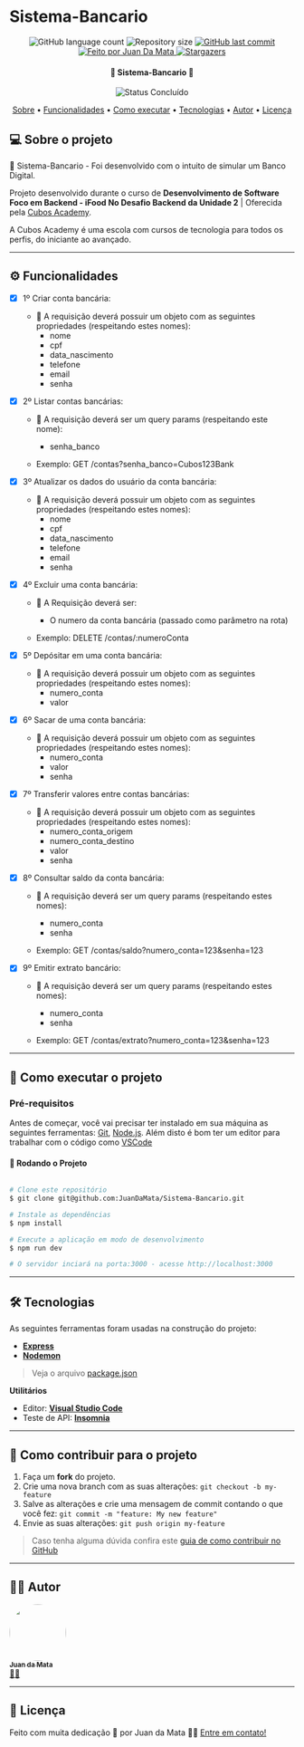 # Sistema-Bancario

<p align="center">
  <img alt="GitHub language count" src="https://img.shields.io/github/languages/count/JuanDaMata/Sistema-Bancario?color=%2304D361">
  
  <img alt="Repository size" src="https://img.shields.io/github/repo-size/JuanDaMata/Sistema-Bancario">

  <a href="https://github.com/JuanDaMata/Sistema-Bancario/commits/main">
    <img alt="GitHub last commit" src="https://img.shields.io/github/last-commit/JuanDaMata/Sistema-Bancario">
  </a>

   <a href="https://github.com/JuanDaMata">
    <img alt="Feito por Juan Da Mata" src="https://img.shields.io/badge/feito-por%20Juan%20Da Mata-D818A5">
   </a>

   <a href="https://github.com/JuanDaMata/Sistema-Bancario/stargazers">
    <img alt="Stargazers" src="https://img.shields.io/github/stars/JuanDaMata/Sistema-Bancario?style=social">
  </a>


<h4 align="center"> 
	🚧 Sistema-Bancario 🚧
</h4>

<p align="center">
	<img alt="Status Concluído" src="https://img.shields.io/badge/STATUS-CONCLU%C3%8DDO-brightgreen">
</p>


<p align="center">
 <a href="#-sobre-o-projeto">Sobre</a> •
 <a href="#-funcionalidades">Funcionalidades</a> •
 <a href="#-como-executar-o-projeto">Como executar</a> • 
 <a href="#-tecnologias">Tecnologias</a> • 
 <a href="#-autor">Autor</a> • 
 <a href="#user-content--licença">Licença</a>
</p>


## 💻 Sobre o projeto

📃 Sistema-Bancario - Foi desenvolvido com o intuito de simular um Banco Digital.


Projeto desenvolvido durante o curso de **Desenvolvimento de Software Foco em Backend - iFood No Desafio Backend da Unidade 2** | Oferecida pela [Cubos Academy](https://cubos.academy/).

A Cubos Academy é uma escola com cursos de tecnologia para todos os perfis, do iniciante ao avançado.

---

## ⚙ Funcionalidades

- [x] 1º Criar conta bancária:
  - 📌 A requisição deverá possuir um objeto com as seguintes propriedades (respeitando estes nomes):
    - nome
    - cpf
    - data_nascimento
    - telefone
    - email
    - senha

- [x] 2º Listar contas bancárias:
  - 📌 A requisição deverá ser um query params (respeitando este nome):
    - senha_banco

  - Exemplo: GET /contas?senha_banco=Cubos123Bank

- [x] 3º Atualizar os dados do usuário da conta bancária:
  - 📌 A requisição deverá possuir um objeto com as seguintes propriedades (respeitando estes nomes):
    - nome
    - cpf
    - data_nascimento
    - telefone
    - email
    - senha

- [x] 4º Excluir uma conta bancária:
  - 📌 A Requisição deverá ser:
    - O numero da conta bancária (passado como parâmetro na rota)

  - Exemplo: DELETE /contas/:numeroConta

- [x] 5º Depósitar em uma conta bancária:
  - 📌 A requisição deverá possuir um objeto com as seguintes propriedades (respeitando estes nomes):
    - numero_conta
    - valor

- [x] 6º Sacar de uma conta bancária:
  - 📌 A requisição deverá possuir um objeto com as seguintes propriedades (respeitando estes nomes):
    - numero_conta
    - valor
    - senha

- [x] 7º Transferir valores entre contas bancárias:
  - 📌 A requisição deverá possuir um objeto com as seguintes propriedades (respeitando estes nomes):
    - numero_conta_origem
    - numero_conta_destino
    - valor
    - senha

- [x] 8º Consultar saldo da conta bancária:
  - 📌 A requisição deverá ser um query params (respeitando estes nomes):
    - numero_conta
    - senha

   - Exemplo: GET /contas/saldo?numero_conta=123&senha=123


- [x] 9º Emitir extrato bancário:
  - 📌 A requisição deverá ser um query params (respeitando estes nomes):
    - numero_conta
    - senha
      
  - Exemplo: GET /contas/extrato?numero_conta=123&senha=123

---

## 🎡 Como executar o projeto

### Pré-requisitos

Antes de começar, você vai precisar ter instalado em sua máquina as seguintes ferramentas:
[Git](https://git-scm.com), [Node.js](https://nodejs.org/en/). 
Além disto é bom ter um editor para trabalhar com o código como [VSCode](https://code.visualstudio.com/)

#### 🎲 Rodando o Projeto

```bash

# Clone este repositório
$ git clone git@github.com:JuanDaMata/Sistema-Bancario.git

# Instale as dependências
$ npm install

# Execute a aplicação em modo de desenvolvimento
$ npm run dev

# O servidor inciará na porta:3000 - acesse http://localhost:3000

```

---

## 🛠 Tecnologias

As seguintes ferramentas foram usadas na construção do projeto:

 -   **[Express](https://expressjs.com/)**
 -   **[Nodemon](https://nodemon.io/)**

> Veja o arquivo  [package.json](https://github.com/JuanDaMata/Sistema-Bancario/blob/main/package.json)

**Utilitários**

-   Editor:  **[Visual Studio Code](https://code.visualstudio.com/)**
-   Teste de API:  **[Insomnia](https://insomnia.rest/)**


---

## 💪 Como contribuir para o projeto

1. Faça um **fork** do projeto.
2. Crie uma nova branch com as suas alterações: `git checkout -b my-feature`
3. Salve as alterações e crie uma mensagem de commit contando o que você fez: `git commit -m "feature: My new feature"`
4. Envie as suas alterações: `git push origin my-feature`
> Caso tenha alguma dúvida confira este [guia de como contribuir no GitHub](./CONTRIBUTING.md)

---

## 🧙‍♂️ Autor

<td align="center"><a href="https://github.com/JuanDaMata/"><img style="border-radius: 50%;" src="https://github.com/user-attachments/assets/1f30fa92-426a-4d0c-98bf-48c32d18c82f" width="100px;" alt=""/><br /><sub><b>Juan da Mata</b></sub></a><br /><a href="https://github.com/JuanDaMata" title="Juan Da Mata">👨‍💻</a></td>

---

## 📝 Licença

<!-- Este projeto esta sobe a licença [ISC](./LICENSE). -->

Feito com muita dedicação 👊 por Juan da Mata 👋🏽 [Entre em contato!](https://www.linkedin.com/in/juan-da-mata-85488621a/)




